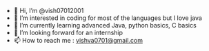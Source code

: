 - 👋 Hi, I’m @vish07012001
- 👀 I’m interested in coding for most of the languages but I love java
- 🌱 I’m currently learning advanced Java, python basics, C basics
- 💞️ I’m looking forward for an internship
- 📫 How to reach me : vishva0701@gmail.com

<!---
vish07012001/vish07012001 is a ✨ special ✨ repository because its `README.md` (this file) appears on your GitHub profile.
You can click the Preview link to take a look at your changes.
--->
